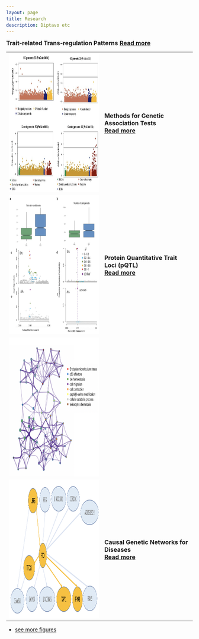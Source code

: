 ```yaml
---
layout: page
title: Research
description: Diptavo etc
---
```


<table class="wide">
<tr>
     <td class="left">
         <a href="publpics/scca.html">
        <img src="publpics/GAUSS.png" width="375" height="375" alt="GAUSS" title="Genetic association tests"/>
    </a>
  </td>
  <td class="right">
    <font size="3.5" >
 	<b> Methods for Genetic Association Tests </b> <br>
 	<a href="publpics/scca.html"> <b>Read more</b></a>
 	</font>
   </td>
</tr>


<tr>
  <td class="left">
      <a href="publpics/scca.html">
        <img src="publpics/fineMap.png" width="375" height="375" alt="pQTL" title="pQTL"/>
    </a>
  </td>
  <td class="right">
  <font size="3.5" >
 <b> Protein Quantitative Trait Loci (pQTL)</b> <br>
 <a href="publpics/scca.html"> <b>Read more</b></a>
 </font>
  </td>
 </tr>
 
 
 <tr>
  <td class="left">
      <a href="publpics/scca.html">
        <img src="publpics/trans.png" width="375" height="375" alt="trans-eQTL" title="trans-eQTL"/>
    </a>
  </td>
  <font size="3.5" >
 <b> Trait-related Trans-regulation Patterns</b> 
 <a href="publpics/scca.html"> <b>Read more</b></a>
 </font>
 </tr>


 <tr>
  <td class="left">
      <a href="publpics/scca.html">
        <img src="publpics/causal.png" width="375" height="375" alt="causal networks" title="causal networks"/>
    </a>
  </td>
  <td class="right">
  <font size="3.5" >
 <b> Causal Genetic Networks for Diseases</b> <br>
 <a href="publpics/scca.html"> <b>Read more</b></a>
 </font>
  </td>
 </tr>

 
</table>

<div class="navbar">
  <div class="navbar-inner">
      <ul class="nav">
          <li><a href="morefigs.html">see more figures</a></li>
      </ul>
  </div>
</div>



